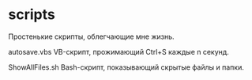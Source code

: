 # scripts
Простенькие скрипты, облегчающие мне жизнь.

autosave.vbs
  VB-скрипт, прожимающий Ctrl+S каждые n секунд.

ShowAllFiles.sh
  Bash-скрипт, показывающий скрытые файлы и папки.
